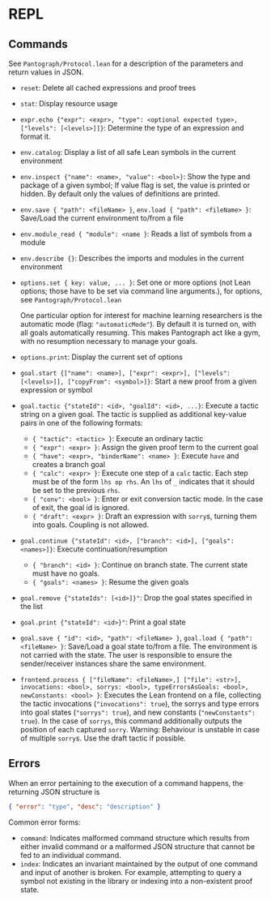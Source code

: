 # REPL

## Commands

See `Pantograph/Protocol.lean` for a description of the parameters and return values in JSON.
* `reset`: Delete all cached expressions and proof trees
* `stat`: Display resource usage
* `expr.echo {"expr": <expr>, "type": <optional expected type>, ["levels": [<levels>]]}`: Determine the
  type of an expression and format it.
* `env.catalog`: Display a list of all safe Lean symbols in the current environment
* `env.inspect {"name": <name>, "value": <bool>}`: Show the type and package of a
  given symbol; If value flag is set, the value is printed or hidden. By default
  only the values of definitions are printed.
* `env.save { "path": <fileName> }`, `env.load { "path": <fileName> }`: Save/Load the
  current environment to/from a file
* `env.module_read { "module": <name }`: Reads a list of symbols from a module
* `env.describe {}`: Describes the imports and modules in the current environment
* `options.set { key: value, ... }`: Set one or more options (not Lean options; those
  have to be set via command line arguments.), for options, see `Pantograph/Protocol.lean`

  One particular option for interest for machine learning researchers is the
  automatic mode (flag: `"automaticMode"`).  By default it is turned on, with
  all goals automatically resuming. This makes Pantograph act like a gym,
  with no resumption necessary to manage your goals.
* `options.print`: Display the current set of options
* `goal.start {["name": <name>], ["expr": <expr>], ["levels": [<levels>]], ["copyFrom": <symbol>]}`:
  Start a new proof from a given expression or symbol
* `goal.tactic {"stateId": <id>, "goalId": <id>, ...}`: Execute a tactic string on a
  given goal. The tactic is supplied as additional key-value pairs in one of the following formats:
  - `{ "tactic": <tactic> }`: Execute an ordinary tactic
  - `{ "expr": <expr> }`: Assign the given proof term to the current goal
  - `{ "have": <expr>, "binderName": <name> }`: Execute `have` and creates a branch goal
  - `{ "calc": <expr> }`: Execute one step of a `calc` tactic. Each step must
    be of the form `lhs op rhs`. An `lhs` of `_` indicates that it should be set
    to the previous `rhs`.
  - `{ "conv": <bool> }`: Enter or exit conversion tactic mode. In the case of
    exit, the goal id is ignored.
  - `{ "draft": <expr> }`: Draft an expression with `sorry`s, turning them into goals. Coupling is not allowed.
* `goal.continue {"stateId": <id>, ["branch": <id>], ["goals": <names>]}`:
  Execute continuation/resumption
  - `{ "branch": <id> }`: Continue on branch state. The current state must have no goals.
  - `{ "goals": <names> }`: Resume the given goals
* `goal.remove {"stateIds": [<id>]}"`: Drop the goal states specified in the list
* `goal.print {"stateId": <id>}"`: Print a goal state
* `goal.save { "id": <id>, "path": <fileName> }`, `goal.load { "path": <fileName> }`:
  Save/Load a goal state to/from a file. The environment is not carried with the
  state. The user is responsible to ensure the sender/receiver instances share
  the same environment.
* `frontend.process { ["fileName": <fileName>,] ["file": <str>], invocations:
  <bool>, sorrys: <bool>, typeErrorsAsGoals: <bool>, newConstants: <bool> }`:
  Executes the Lean frontend on a file, collecting the tactic invocations
  (`"invocations": true`), the sorrys and type errors into goal states
  (`"sorrys": true`), and new constants (`"newConstants": true`). In the case of
  `sorrys`, this command additionally outputs the position of each captured
  `sorry`. Warning: Behaviour is unstable in case of multiple `sorry`s. Use the
  draft tactic if possible.

## Errors

When an error pertaining to the execution of a command happens, the returning JSON structure is

``` json
{ "error": "type", "desc": "description" }
```
Common error forms:
* `command`: Indicates malformed command structure which results from either
  invalid command or a malformed JSON structure that cannot be fed to an
  individual command.
* `index`: Indicates an invariant maintained by the output of one command and
  input of another is broken. For example, attempting to query a symbol not
  existing in the library or indexing into a non-existent proof state.
